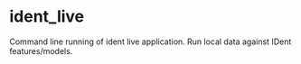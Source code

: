 # ident_live
Command line running of ident live application. Run local data against IDent features/models.

